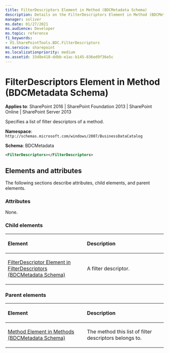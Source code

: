```yaml
---
title: FilterDescriptors Element in Method (BDCMetadata Schema)
description: Details on the FilterDescriptors Element in Method (BDCMetadata Schema)
manager: soliver
ms.date: 01/27/2021
ms.audience: Developer
ms.topic: reference
f1_keywords:
- VS.SharePointTools.BDC.FilterDescriptors
ms.service: sharepoint
ms.localizationpriority: medium
ms.assetid: 33d8e418-ddbb-e1ac-b145-836ed9f36e5c
---
```


# FilterDescriptors Element in Method (BDCMetadata Schema)

**Applies to**: SharePoint 2016 | SharePoint Foundation 2013 | SharePoint Online | SharePoint Server 2013

Specifies a list of filter descriptors of a method.

**Namespace**: `http://schemas.microsoft.com/windows/2007/BusinessDataCatalog`

**Schema**: BDCMetadata

```XML
<FilterDescriptors></FilterDescriptors>
```

## Elements and attributes

The following sections describe attributes, child elements, and parent elements.

### Attributes

None.

### Child elements

<table>
<colgroup>
<col width="50%" />
<col width="50%" />
</colgroup>
<thead>
<tr class="header">
<th align="left"><p>Element</p></th>
<th align="left"><p>Description</p></th>
</tr>
</thead>
<tbody>
<tr class="odd">
<td align="left"><p><span sdata="link"><a href="filterdescriptor-element-in-filterdescriptors-bdcmetadata-schema.md">FilterDescriptor Element in FilterDescriptors (BDCMetadata Schema)</a></span></p></td>
<td align="left"><p>A filter descriptor.</p></td>
</tr>
</tbody>
</table>

### Parent elements

<table>
<colgroup>
<col width="50%" />
<col width="50%" />
</colgroup>
<thead>
<tr class="header">
<th align="left"><p>Element</p></th>
<th align="left"><p>Description</p></th>
</tr>
</thead>
<tbody>
<tr class="odd">
<td align="left"><p><span sdata="link"><a href="method-element-in-methods-bdcmetadata-schema.md">Method Element in Methods (BDCMetadata Schema)</a></span></p></td>
<td align="left"><p>The method this list of filter descriptors belongs to.</p></td>
</tr>
</tbody>
</table>








